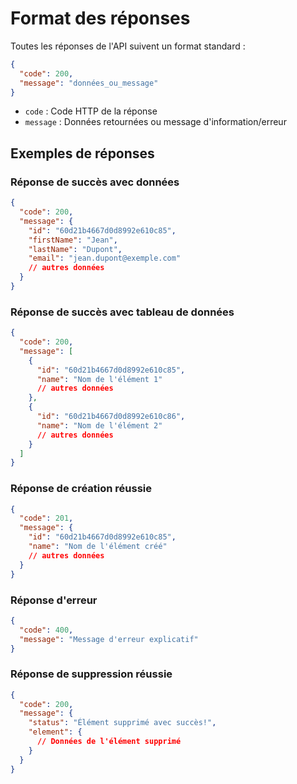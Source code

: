 # Format des réponses

Toutes les réponses de l'API suivent un format standard :

```json
{
  "code": 200,
  "message": "données_ou_message"
}
```

- `code` : Code HTTP de la réponse
- `message` : Données retournées ou message d'information/erreur


## Exemples de réponses

### Réponse de succès avec données

```json
{
  "code": 200,
  "message": {
    "id": "60d21b4667d0d8992e610c85",
    "firstName": "Jean",
    "lastName": "Dupont",
    "email": "jean.dupont@exemple.com"
    // autres données
  }
}
```

### Réponse de succès avec tableau de données

```json
{
  "code": 200,
  "message": [
    {
      "id": "60d21b4667d0d8992e610c85",
      "name": "Nom de l'élément 1"
      // autres données
    },
    {
      "id": "60d21b4667d0d8992e610c86",
      "name": "Nom de l'élément 2"
      // autres données
    }
  ]
}
```

### Réponse de création réussie

```json
{
  "code": 201,
  "message": {
    "id": "60d21b4667d0d8992e610c85",
    "name": "Nom de l'élément créé"
    // autres données
  }
}
```

### Réponse d'erreur

```json
{
  "code": 400,
  "message": "Message d'erreur explicatif"
}
```

### Réponse de suppression réussie

```json
{
  "code": 200,
  "message": {
    "status": "Élément supprimé avec succès!",
    "element": {
      // Données de l'élément supprimé
    }
  }
}
```